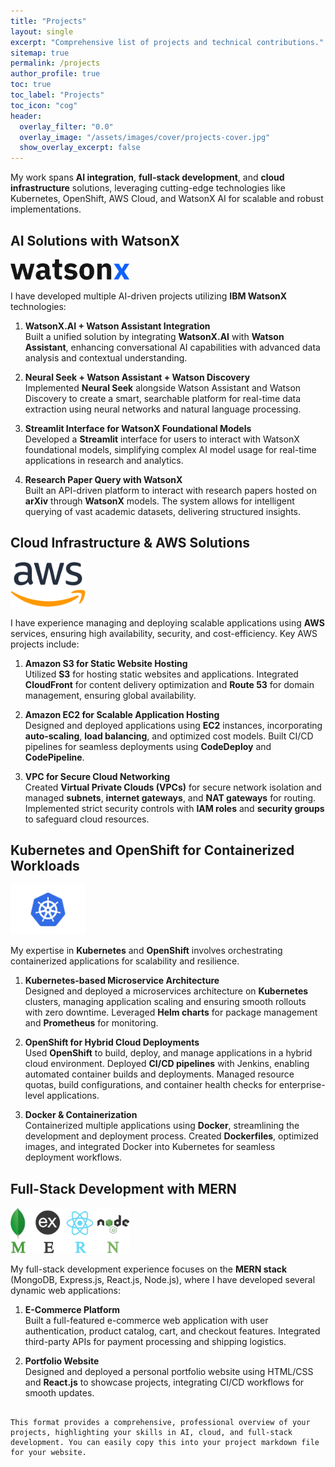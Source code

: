 ```yaml
---
title: "Projects"
layout: single
excerpt: "Comprehensive list of projects and technical contributions."
sitemap: true
permalink: /projects
author_profile: true
toc: true
toc_label: "Projects"
toc_icon: "cog"
header:
  overlay_filter: "0.0"
  overlay_image: "/assets/images/cover/projects-cover.jpg"
  show_overlay_excerpt: false
---
```


My work spans **AI integration**, **full-stack development**, and **cloud infrastructure** solutions, leveraging cutting-edge technologies like Kubernetes, OpenShift, AWS Cloud, and WatsonX AI for scalable and robust implementations.

## AI Solutions with WatsonX

<p><a href="https://www.ibm.com/watsonx" title="Redirect WatsonX">  
<img src="/assets/images/projectlogo/watsonx-logo.jpg" width="190" alt="WatsonX AI" /></a></p>

I have developed multiple AI-driven projects utilizing **IBM WatsonX** technologies:

1. **WatsonX.AI + Watson Assistant Integration**  
   Built a unified solution by integrating **WatsonX.AI** with **Watson Assistant**, enhancing conversational AI capabilities with advanced data analysis and contextual understanding.

2. **Neural Seek + Watson Assistant + Watson Discovery**  
   Implemented **Neural Seek** alongside Watson Assistant and Watson Discovery to create a smart, searchable platform for real-time data extraction using neural networks and natural language processing.

3. **Streamlit Interface for WatsonX Foundational Models**  
   Developed a **Streamlit** interface for users to interact with WatsonX foundational models, simplifying complex AI model usage for real-time applications in research and analytics.

4. **Research Paper Query with WatsonX**  
   Built an API-driven platform to interact with research papers hosted on **arXiv** through **WatsonX** models. The system allows for intelligent querying of vast academic datasets, delivering structured insights.

## Cloud Infrastructure & AWS Solutions

<p><a href="https://aws.amazon.com" title="Redirect AWS">  
<img src="/assets/images/projectlogo/aws-logo.png" width="120" alt="AWS Cloud" /></a></p>

I have experience managing and deploying scalable applications using **AWS** services, ensuring high availability, security, and cost-efficiency. Key AWS projects include:

1. **Amazon S3 for Static Website Hosting**  
   Utilized **S3** for hosting static websites and applications. Integrated **CloudFront** for content delivery optimization and **Route 53** for domain management, ensuring global availability.

2. **Amazon EC2 for Scalable Application Hosting**  
   Designed and deployed applications using **EC2** instances, incorporating **auto-scaling**, **load balancing**, and optimized cost models. Built CI/CD pipelines for seamless deployments using **CodeDeploy** and **CodePipeline**.

3. **VPC for Secure Cloud Networking**  
   Created **Virtual Private Clouds (VPCs)** for secure network isolation and managed **subnets**, **internet gateways**, and **NAT gateways** for routing. Implemented strict security controls with **IAM roles** and **security groups** to safeguard cloud resources.

## Kubernetes and OpenShift for Containerized Workloads

<p><a href="https://kubernetes.io" title="Redirect Kubernetes">  
<img src="/assets/images/projectlogo/kubernetes-logo.png" width="120" alt="Kubernetes" /></a></p>

My expertise in **Kubernetes** and **OpenShift** involves orchestrating containerized applications for scalability and resilience. 

1. **Kubernetes-based Microservice Architecture**  
   Designed and deployed a microservices architecture on **Kubernetes** clusters, managing application scaling and ensuring smooth rollouts with zero downtime. Leveraged **Helm charts** for package management and **Prometheus** for monitoring.

2. **OpenShift for Hybrid Cloud Deployments**  
   Used **OpenShift** to build, deploy, and manage applications in a hybrid cloud environment. Deployed **CI/CD pipelines** with Jenkins, enabling automated container builds and deployments. Managed resource quotas, build configurations, and container health checks for enterprise-level applications.

3. **Docker & Containerization**  
   Containerized multiple applications using **Docker**, streamlining the development and deployment process. Created **Dockerfiles**, optimized images, and integrated Docker into Kubernetes for seamless deployment workflows.

## Full-Stack Development with MERN

<p><a href="https://mern.io" title="Redirect MERN">  
<img src="/assets/images/projectlogo/mern-logo.png" width="190" alt="MERN Stack" /></a></p>

My full-stack development experience focuses on the **MERN stack** (MongoDB, Express.js, React.js, Node.js), where I have developed several dynamic web applications:

1. **E-Commerce Platform**  
   Built a full-featured e-commerce web application with user authentication, product catalog, cart, and checkout features. Integrated third-party APIs for payment processing and shipping logistics.

2. **Portfolio Website**  
   Designed and deployed a personal portfolio website using HTML/CSS and **React.js** to showcase projects, integrating CI/CD workflows for smooth updates.

<script async defer src="https://buttons.github.io/buttons.js"></script>
```

This format provides a comprehensive, professional overview of your projects, highlighting your skills in AI, cloud, and full-stack development. You can easily copy this into your project markdown file for your website.
